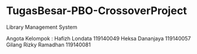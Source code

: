# TugasBesar-PBO-CrossoverProject
Library Management System

Angota Kelompok :
Hafizh Londata 119140049
Heksa Dananjaya 119140057
Gilang Rizky Ramadhan 119140081
